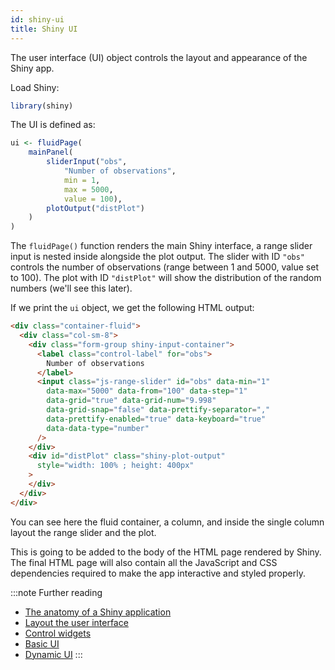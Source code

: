 ```yaml
---
id: shiny-ui
title: Shiny UI
---
```


The user interface (UI) object controls the layout and appearance of the
Shiny app.

Load Shiny:

```r
library(shiny)
```

The UI is defined as:

```r
ui <- fluidPage(
    mainPanel(
        sliderInput("obs",
            "Number of observations",
            min = 1,
            max = 5000,
            value = 100),
        plotOutput("distPlot")
    )
)
```

The `fluidPage()` function renders the main Shiny interface,
a range slider input is nested inside alongside the plot output.
The slider with ID `"obs"` controls the number of observations
(range between 1 and 5000, value set to 100).
The plot with ID `"distPlot"` will show the distribution of the
random numbers (we'll see this later).

If we print the `ui` object, we get the following HTML output:

```html
<div class="container-fluid">
  <div class="col-sm-8">
    <div class="form-group shiny-input-container">
      <label class="control-label" for="obs">
        Number of observations
      </label>
      <input class="js-range-slider" id="obs" data-min="1"
        data-max="5000" data-from="100" data-step="1"
        data-grid="true" data-grid-num="9.998"
        data-grid-snap="false" data-prettify-separator=","
        data-prettify-enabled="true" data-keyboard="true"
        data-data-type="number"
      />
    </div>
    <div id="distPlot" class="shiny-plot-output"
      style="width: 100% ; height: 400px"
    >
    </div>
  </div>
</div>
```

You can see here the fluid container, a column, and inside the
single column layout the range slider and the plot.

This is going to be added to the body of the HTML page rendered by Shiny.
The final HTML page will also contain all the JavaScript and CSS
dependencies required to make the app interactive and styled properly.

:::note Further reading
* [The anatomy of a Shiny application](https://hosting.analythium.io/the-anatomy-of-a-shiny-application?utm_source=as-hub&utm_medium=web&utm_campaign=launch-april-2021)
* [Layout the user interface](https://shiny.rstudio.com/tutorial/written-tutorial/lesson2/)
* [Control widgets](https://shiny.rstudio.com/tutorial/written-tutorial/lesson3/)
* [Basic UI](https://mastering-shiny.org/basic-ui.html)
* [Dynamic UI](https://mastering-shiny.org/action-dynamic.html)
:::
